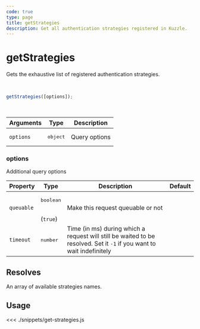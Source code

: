 ```yaml
---
code: true
type: page
title: getStrategies
description: Get all authentication strategies registered in Kuzzle.
---
```


# getStrategies

Gets the exhaustive list of registered authentication strategies.

<br/>

```js
getStrategies([options]);
```

<br/>

| Arguments | Type              | Description   |
| --------- | ----------------- | ------------- |
| `options` | <pre>object</pre> | Query options |

### options

Additional query options

| Property   | Type                            | Description                                                                                                           | Default |
| ---------- | ------------------------------- | --------------------------------------------------------------------------------------------------------------------- | ------- |
| `queuable` | <pre>boolean</pre><br/>(`true`) | Make this request queuable or not                                                                                     |
| `timeout`  | <pre>number</pre>               | Time (in ms) during which a request will still be waited to be resolved. Set it `-1` if you want to wait indefinitely |

## Resolves

An array of available strategies names.

## Usage

<<< ./snippets/get-strategies.js
